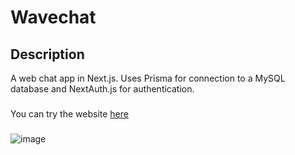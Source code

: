 # Wavechat
## Description
A web chat app in Next.js. Uses Prisma for connection to a MySQL database and NextAuth.js for authentication.
###
You can try the website [here](https://wavechat.vercel.app/)
###
![image](https://github.com/picl-m/wavechat/assets/87586480/62ff3bf6-0eeb-422a-8fdc-4241fe66cdfb)
